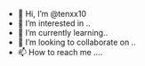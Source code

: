 - 👋 Hi, I’m @tenxx10
- 👀 I’m interested in ..
- 🌱 I’m currently learning..
- 💞️ I’m looking to collaborate on ..
- 📫 How to reach me ....